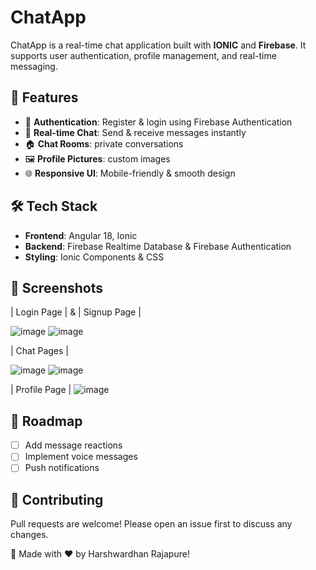 # ChatApp

ChatApp is a real-time chat application built with **IONIC** and **Firebase**. It supports user authentication, profile management, and real-time messaging.

## 🚀 Features
- 🔐 **Authentication**: Register & login using Firebase Authentication
- 💬 **Real-time Chat**: Send & receive messages instantly
- 🏠 **Chat Rooms**: private conversations 
- 🖼 **Profile Pictures**: custom images
- 🌐 **Responsive UI**: Mobile-friendly & smooth design

## 🛠 Tech Stack
- **Frontend**: Angular 18, Ionic
- **Backend**: Firebase Realtime Database & Firebase Authentication
- **Styling**: Ionic Components & CSS

## 🎨 Screenshots
| Login Page | & | Signup Page |

![image](https://github.com/user-attachments/assets/210db1da-e367-48ca-aa9e-ce4604f4e231)         ![image](https://github.com/user-attachments/assets/27a0014c-198e-4e3a-8fd5-37efe5c85935)


| Chat Pages | 

![image](https://github.com/user-attachments/assets/8d5abc14-ecec-41a5-ad54-56fb2008352a)         ![image](https://github.com/user-attachments/assets/5175129b-1713-4d60-ba34-d8dd6e3ab84f)


| Profile Page |
![image](https://github.com/user-attachments/assets/e93f1c34-4afb-465b-a2c8-3bd10931676b)



## 📌 Roadmap
- [ ] Add message reactions
- [ ] Implement voice messages
- [ ] Push notifications

## 🤝 Contributing
Pull requests are welcome! Please open an issue first to discuss any changes.

🚀 Made with ❤️ by Harshwardhan Rajapure!
